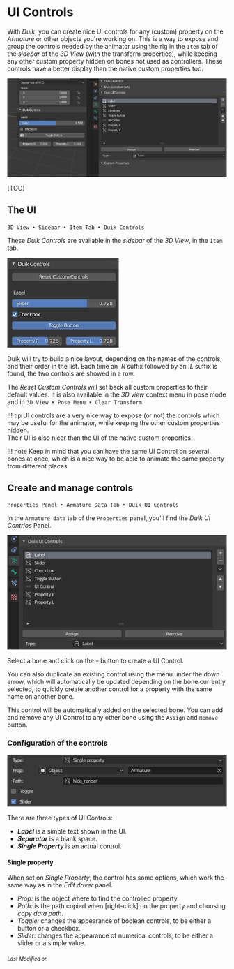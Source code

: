# UI Controls

With *Duik*, you can create nice UI controls for any (custom) property on the *Armature* or other objects you're working on.
This is a way to expose and group the controls needed by the animator using the rig in the `Item` tab of the *sidebar* of the *3D View* (with the transform properties), while keeping any other custom property hidden on bones not used as controllers. These controls have a better display than the native custom properties too.

![](img/ui-controls-intro.png)

[TOC]

## The UI

`3D View ‣ Sidebar ‣ Item Tab ‣ Duik Controls`

These *Duik Controls* are available in the *sidebar* of the *3D View*, in the `Item` tab.

![](img/ui-controls.png)

Duik will try to build a nice layout, depending on the names of the controls, and their order in the list. Each time an *.R* suffix followed by an *.L* suffix is found, the two controls are showed in a row.

The *Reset Custom Controls* will set back all custom properties to their default values. It is also available in the *3D view* context menu in pose mode and in `3D View ‣ Pose Menu ‣ Clear Transform`.

!!! tip
    UI controls are a very nice way to expose (or not) the controls which may be useful for the animator, while keeping the other custom properties hidden.  
    Their UI is also nicer than the UI of the native custom properties.

!!! note
    Keep in mind that you can have the same UI Control on several bones at once, which is a nice way to be able to animate the same property from different places

## Create and manage controls

`Properties Panel ‣ Armature Data Tab ‣ Duik UI Controls`

In the `Armature data` tab of the `Properties` panel, you'll find the *Duik UI Contrlos* Panel.

![](img/ui-controls-config.png)

Select a bone and click on the `+` button to create a UI Control.

You can also duplicate an existing control using the menu under the down arrow, which will automatically be updated depending on the bone currently selected, to quickly create another control for a property with the same name on another bone.

This control will be automatically added on the selected bone. You can add and remove any UI Control to any other bone using the `Assign` and `Remove` button.

### Configuration of the controls

![](img/ui-controls-config-details.png)

There are three types of UI Controls:

- __*Label*__ is a simple text shown in the UI.
- __*Separator*__ is a blank space.
- __*Single Property*__ is an actual control.

#### Single property

When set on *Single Property*, the control has some options, which work the same way as in the *Edit driver* panel.

- *Prop:* is the object where to find the controlled property.
- *Path:* is the path copied when [right-click] on the property and choosing *copy data path*.
- *Toggle:* changes the appearance of boolean controls, to be either a button or a checkbox.
- *Slider:* changes the appearance of numerical controls, to be either a slider or a simple value.


<sub>*Last Modified on <script type="text/javascript"> document.write(document.lastModified) </script>*</sub>